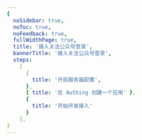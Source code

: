 ```yaml
---
{
  noSidebar: true,
  noToc: true,
  noFeedback: true,
  fullWidthPage: true,
  title: '接入关注公众号登录',
  bannerTitle: '接入关注公众号登录',
  steps:
    [
      {
        title: '开启服务器配置',
      },
      { title: '在 Authing 创建一个应用' },
      {
        title: '开始开发接入'
      }
    ],
}
---
```


<IntegrationDetail backLink="/en/guides/connections/social"/>

